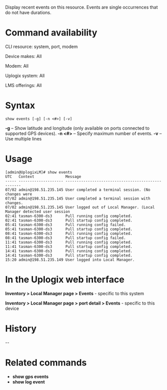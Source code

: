 <!-- 5.4 -->

Display recent events on this resource. Events are single occurrences that do not have durations.

# Command availability 

CLI resource: system, port, modem

Device makes: All

Modem: All

Uplogix system: All

LMS offerings: All

# Syntax 

```
show events [-g] [-n <#>] [-v]
```

**-g** – Show latitude and longitude (only available on ports connected to supported GPS devices).
**-n <#>** – Specify maximum number of events.
**-v** – Use multiple lines

# Usage 

```
[admin@UplogixLM]# show events
UTC   Context              Message
----- -------------------- --------------------------------------------------
07/02 admin@198.51.235.145 User completed a terminal session. (No changes were
07/02 admin@198.51.235.145 User completed a terminal session with changes.
07/02 admin@198.51.235.145 User logged out of Local Manager. (Local Manager detected user session
02:41 tasman-6300-ds3      Pull running config completed.
02:41 tasman-6300-ds3      Pull startup config completed.
05:41 tasman-6300-ds3      Pull running config failed.
05:41 tasman-6300-ds3      Pull startup config completed.
08:41 tasman-6300-ds3      Pull running config completed.
08:41 tasman-6300-ds3      Pull startup config failed.
11:41 tasman-6300-ds3      Pull running config completed.
11:41 tasman-6300-ds3      Pull startup config completed.
14:41 tasman-6300-ds3      Pull running config completed.
14:41 tasman-6300-ds3      Pull startup config completed.
15:20 admin@198.51.235.149 User logged into Local Manager.
```

# In the Uplogix web interface

**Inventory > Local Manager page > Events** - specific to this system

**Inventory > Local Manager page > port detail > Events** - specific to this device

# History 
--
# Related commands 

- **show gps events**
- **show log event**
